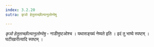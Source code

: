 ```yaml
---
index: 3.2.20
sutra: कृञो हेतुताच्छील्यानुलोम्येषु

---
```

_कृञो हेतुताच्छील्यानुलोम्येषु_ - नाडीमुष्टओश्च । यथासङ्ख्यं नेष्यते इति । इदं तु भाष्ये स्पष्टम् । घटीखारीत्यादि स्पष्टम् ।
